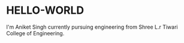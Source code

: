 # HELLO-WORLD
I'm Aniket Singh currently pursuing engineering from Shree L.r Tiwari College of Engineering.
